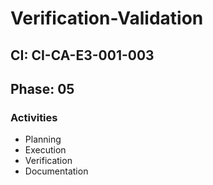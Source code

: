 # Verification-Validation

## CI: CI-CA-E3-001-003
## Phase: 05

### Activities
- Planning
- Execution
- Verification
- Documentation
